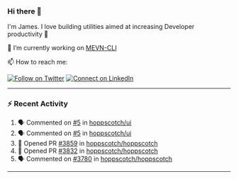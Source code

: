 ### Hi there 👋

I'm James. I love building utilities aimed at increasing Developer productivity :raised_hands: 

🔭 I’m currently working on [MEVN-CLI](https://github.com/madlabsinc/mevn-cli)

📫 How to reach me:

[![Follow on Twitter](https://img.shields.io/badge/--twitter?label=Twitter&logo=Twitter&style=social)](https://twitter.com/james_madhacks) [![Connect on LinkedIn](https://img.shields.io/badge/--linkedin?label=LinkedIn&logo=LinkedIn&style=social)](https://www.linkedin.com/in/jamesgeorge007)

---

### :zap: Recent Activity

<!--START_SECTION:activity-->
1. 🗣 Commented on [#5](https://github.com/hoppscotch/ui/pull/5#issuecomment-1969453423) in [hoppscotch/ui](https://github.com/hoppscotch/ui)
2. 🗣 Commented on [#5](https://github.com/hoppscotch/ui/pull/5#issuecomment-1967066310) in [hoppscotch/ui](https://github.com/hoppscotch/ui)
3. 💪 Opened PR [#3859](https://github.com/hoppscotch/hoppscotch/pull/3859) in [hoppscotch/hoppscotch](https://github.com/hoppscotch/hoppscotch)
4. 💪 Opened PR [#3832](https://github.com/hoppscotch/hoppscotch/pull/3832) in [hoppscotch/hoppscotch](https://github.com/hoppscotch/hoppscotch)
5. 🗣 Commented on [#3780](https://github.com/hoppscotch/hoppscotch/pull/3780#issuecomment-1934509627) in [hoppscotch/hoppscotch](https://github.com/hoppscotch/hoppscotch)
<!--END_SECTION:activity-->

---

<!--
**jamesgeorge007/jamesgeorge007** is a ✨ _special_ ✨ repository because its `README.md` (this file) appears on your GitHub profile.

Here are some ideas to get you started:

- 🌱 I’m currently learning ...
- 👯 I’m looking to collaborate on ...
- 🤔 I’m looking for help with ...
- 💬 Ask me about ...
- 😄 Pronouns: ...
- ⚡ Fun fact: ...
-->
